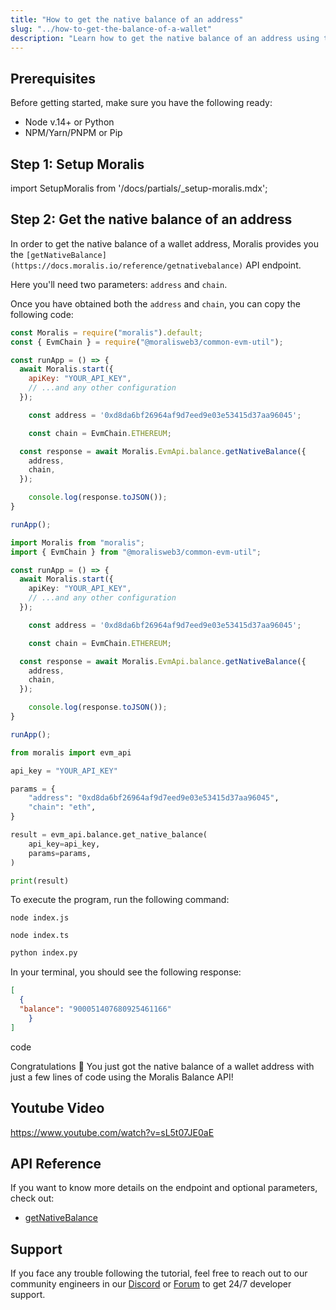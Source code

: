 ```yaml
---
title: "How to get the native balance of an address"
slug: "../how-to-get-the-balance-of-a-wallet"
description: "Learn how to get the native balance of an address using the Moralis Balance API."
---
```

## Prerequisites

Before getting started, make sure you have the following ready:

- Node v.14+ or Python
- NPM/Yarn/PNPM or Pip

## Step 1: Setup Moralis

import SetupMoralis from '/docs/partials/_setup-moralis.mdx';

<SetupMoralis node="moralis @moralisweb3/common-evm-util" python="moralis" />

## Step 2: Get the native balance of an address

In order to get the native balance of a wallet address, Moralis provides you the `[getNativeBalance](https://docs.moralis.io/reference/getnativebalance)` API endpoint.

Here you'll need two parameters: `address` and `chain`.

Once you have obtained both the `address` and `chain`, you can copy the following code:

```javascript index.js
const Moralis = require("moralis").default;
const { EvmChain } = require("@moralisweb3/common-evm-util");

const runApp = () => {
  await Moralis.start({
    apiKey: "YOUR_API_KEY",
    // ...and any other configuration
  });

	const address = '0xd8da6bf26964af9d7eed9e03e53415d37aa96045';

	const chain = EvmChain.ETHEREUM;

  const response = await Moralis.EvmApi.balance.getNativeBalance({
    address,
    chain,
  });

	console.log(response.toJSON());
}

runApp();
```
```typescript index.ts
import Moralis from "moralis";
import { EvmChain } from "@moralisweb3/common-evm-util";

const runApp = () => {
  await Moralis.start({
    apiKey: "YOUR_API_KEY",
    // ...and any other configuration
  });

	const address = '0xd8da6bf26964af9d7eed9e03e53415d37aa96045';

	const chain = EvmChain.ETHEREUM;

  const response = await Moralis.EvmApi.balance.getNativeBalance({
    address,
    chain,
  });

	console.log(response.toJSON());
}

runApp();
```
```python index.py
from moralis import evm_api

api_key = "YOUR_API_KEY"

params = {
    "address": "0xd8da6bf26964af9d7eed9e03e53415d37aa96045", 
    "chain": "eth", 
}

result = evm_api.balance.get_native_balance(
    api_key=api_key,
    params=params,
)

print(result)
```



To execute the program, run the following command:

```Text Shell (JavaScript)
node index.js
```
```Text Shell (TypeScript)
node index.ts
```
```python Shell (Python)
python index.py
```



In your terminal, you should see the following response:

```json
[ 
  {
  "balance": "900051407680925461166"
	}
]  
```
code   

Congratulations 🥳 You just got the native balance of a wallet address with just a few lines of code using the Moralis Balance API!
 
## Youtube Video

https://www.youtube.com/watch?v=sL5t07JE0aE

## API Reference

If you want to know more details on the endpoint and optional parameters, check out:

- [getNativeBalance](https://docs.moralis.io/reference/getnativebalance)

## Support

If you face any trouble following the tutorial, feel free to reach out to our community engineers in our [Discord](https://moralis.io/discord) or [Forum](https://forum.moralis.io) to get 24/7 developer support.